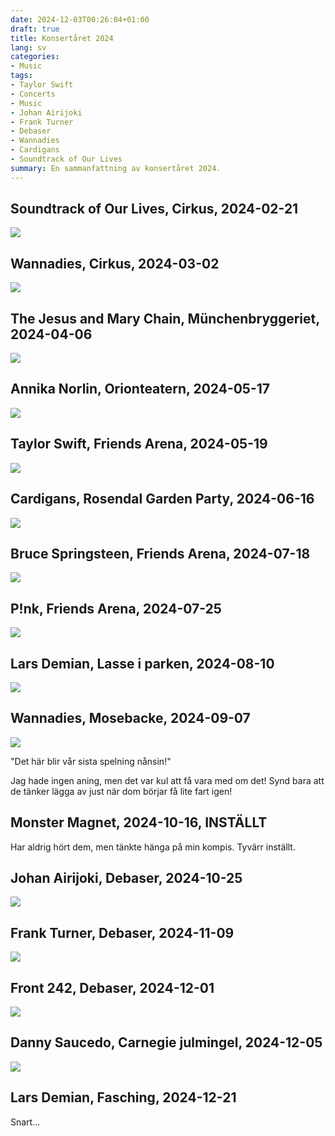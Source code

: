 ```yaml
---
date: 2024-12-03T00:26:04+01:00
draft: true
title: Konsertåret 2024
lang: sv
categories:
- Music
tags:
- Taylor Swift
- Concerts
- Music
- Johan Airijoki
- Frank Turner
- Debaser
- Wannadies
- Cardigans
- Soundtrack of Our Lives
summary: En sammanfattning av konsertåret 2024.
---
```


## Soundtrack of Our Lives, Cirkus, 2024-02-21

<img src='/images/concerts2024/tsool.jpg' class='full-width rounded-corners'>

## Wannadies, Cirkus, 2024-03-02

<img src='/images/concerts2024/wannadies1.jpg' class='full-width rounded-corners'>

## The Jesus and Mary Chain, Münchenbryggeriet, 2024-04-06

<img src='/images/concerts2024/jesusmary.jpg' class='full-width rounded-corners'>

## Annika Norlin, Orionteatern, 2024-05-17

<img src='/images/concerts2024/annikanorlin.jpg' class='full-width rounded-corners'>

## Taylor Swift, Friends Arena, 2024-05-19

<img src='/images/concerts2024/taylor.jpg' class='full-width rounded-corners'>

## Cardigans, Rosendal Garden Party, 2024-06-16

<img src='/images/concerts2024/cardigans.jpg' class='full-width rounded-corners'>

## Bruce Springsteen, Friends Arena, 2024-07-18

<img src='/images/concerts2024/bosse.jpg' class='full-width rounded-corners'>

## P!nk, Friends Arena, 2024-07-25

<img src='/images/concerts2024/pink.jpg' class='full-width rounded-corners'>

## Lars Demian, Lasse i parken, 2024-08-10

<img src='/images/concerts2024/larsd1.jpg' class='full-width rounded-corners'>

## Wannadies, Mosebacke, 2024-09-07

<img src='/images/concerts2024/wannadies2.jpg' class='full-width rounded-corners'>

"Det här blir vår sista spelning nånsin!"

Jag hade ingen aning, men det var kul att få vara med om det! Synd bara att de tänker lägga av just när dom börjar få lite fart igen!

## Monster Magnet, 2024-10-16, INSTÄLLT

Har aldrig hört dem, men tänkte hänga på min kompis. Tyvärr inställt.

## Johan Airijoki, Debaser, 2024-10-25

<img src='/images/concerts2024/johana.jpg' class='full-width rounded-corners'>

## Frank Turner, Debaser, 2024-11-09

<img src='/images/concerts2024/turner.jpg' class='full-width rounded-corners'>

## Front 242, Debaser, 2024-12-01

<img src='/images/concerts2024/f242.jpg' class='full-width rounded-corners'>

## Danny Saucedo, Carnegie julmingel, 2024-12-05

<img src='/images/concerts2024/danny.jpg' class='full-width rounded-corners'>

## Lars Demian, Fasching, 2024-12-21

Snart...
